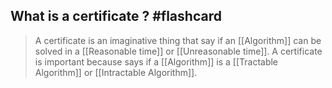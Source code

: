 ## What is a certificate ? #flashcard

> A certificate is an imaginative thing that say if an [[Algorithm]] can be solved in a [[Reasonable time]] or [[Unreasonable time]]. A certificate is important because says if a [[Algorithm]] is a [[Tractable Algorithm]] or [[Intractable Algorithm]].
<!--ID: 1676852734939-->
